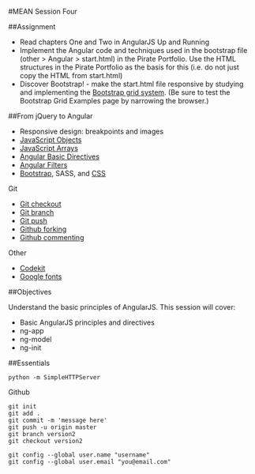 #MEAN Session Four

##Assignment

* Read chapters One and Two in AngularJS Up and Running
* Implement the Angular code and techniques used in the bootstrap file (other > Angular > start.html) in the Pirate Portfolio. Use the HTML structures in the Pirate Portfolio as the basis for this (i.e. do not just copy the HTML from start.html)
* Discover Bootstrap! - make the start.html file responsive by studying and implementing the [Bootstrap grid system](http://getbootstrap.com/examples/grid/). (Be sure to test the Bootstrap Grid Examples page by narrowing the browser.)

##From jQuery to Angular

* Responsive design: breakpoints and images
* [JavaScript Objects](http://www.w3schools.com/js/js_object_definition.asp) 
* [JavaScript Arrays](http://www.w3schools.com/js/js_arrays.asp)
* [Angular Basic Directives](https://docs.angularjs.org/api/ng/directive/ngSrc)
* [Angular Filters](https://docs.angularjs.org/api/ng/filter)
* [Bootstrap](http://getbootstrap.com/getting-started/), SASS, and [CSS](http://getbootstrap.com/css/)

Git  
* [Git checkout](http://git-scm.com/docs/git-checkout)
* [Git branch](http://git-scm.com/docs/git-branch)
* [Git push](http://git-scm.com/docs/git-push)
* [Github forking](https://help.github.com/articles/fork-a-repo/) 
* [Github commenting](https://help.github.com/articles/markdown-basics/)

Other
* [Codekit](https://incident57.com/codekit/)
* [Google fonts](https://www.google.com/fonts)


##Objectives

Understand the basic principles of AngularJS. This session will cover:

* Basic AngularJS principles and directives
* ng-app
* ng-model
* ng-init

##Essentials
```
python -m SimpleHTTPServer
```
Github
```
git init
git add .
git commit -m 'message here'
git push -u origin master
git branch version2
git checkout version2

git config --global user.name "username"
git config --global user.email "you@email.com"
```
